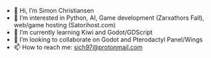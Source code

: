 - 👋 Hi, I’m Simon Christiansen
- 👀 I’m interested in Python, AI, Game development (Zarxathors Fall), web/game hosting (Satorihost.com)
- 🌱 I’m currently learning Kiwi and Godot/GDScript
- 💞️ I’m looking to collaborate on Godot and Pterodactyl Panel/Wings
- 📫 How to reach me: sich97@protonmail.com

<!---
sich97/sich97 is a ✨ special ✨ repository because its `README.md` (this file) appears on your GitHub profile.
You can click the Preview link to take a look at your changes.
--->
